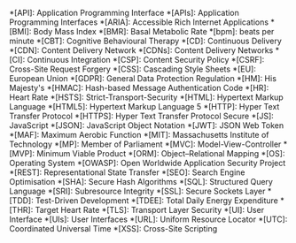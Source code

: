 *[API]: Application Programming Interface
*[APIs]: Application Programming Interfaces
*[ARIA]: Accessible Rich Internet Applications
*[BMI]: Body Mass Index
*[BMR]: Basal Metabolic Rate
*[bpm]: beats per minute
*[CBT]: Cognitive Behavioural Therapy
*[CD]: Continuous Delivery
*[CDN]: Content Delivery Network
*[CDNs]: Content Delivery Networks
*[CI]: Continuous Integration
*[CSP]: Content Security Policy
*[CSRF]: Cross-Site Request Forgery
*[CSS]: Cascading Style Sheets
*[EU]: European Union
*[GDPR]: General Data Protection Regulation
*[HM]: His Majesty's
*[HMAC]: Hash-based Message Authentication Code
*[HR]: Heart Rate
*[HSTS]: Strict-Transport-Security
*[HTML]: Hypertext Markup Language
*[HTML5]: Hypertext Markup Language 5
*[HTTP]: Hyper Text Transfer Protocol
*[HTTPS]: Hyper Text Transfer Protocol Secure
*[JS]: JavaScript
*[JSON]: JavaScript Object Notation
*[JWT]: JSON Web Token
*[MAF]: Maximum Aerobic Function
*[MIT]: Massachusetts Institute of Technology
*[MP]: Member of Parliament
*[MVC]: Model-View-Controller
*[MVP]: Minimum Viable Product
*[ORM]: Object–Relational Mapping
*[OS]: Operating System
*[OWASP]: Open Worldwide Application Security Project
*[REST]: Representational State Transfer
*[SEO]: Search Engine Optimisation
*[SHA]: Secure Hash Algorithms
*[SQL]: Structured Query Language
*[SRI]: Subresource Integrity
*[SSL]: Secure Sockets Layer
*[TDD]: Test-Driven Development
*[TDEE]: Total Daily Energy Expenditure
*[THR]: Target Heart Rate
*[TLS]: Transport Layer Security
*[UI]: User Interface
*[UIs]: User Interfaces
*[URL]: Uniform Resource Locator
*[UTC]: Coordinated Universal Time
*[XSS]: Cross-Site Scripting